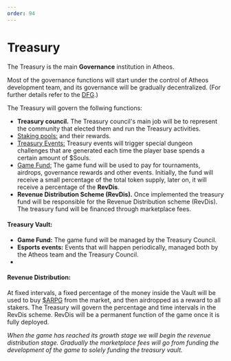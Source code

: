 ```yaml
---
order: 94
---
```


# Treasury

The Treasury is the main **Governance** institution in Atheos. 

Most of the governance functions will start under the control of Atheos development team, and its governance will be gradually decentralized. (For further details refer to the [DFG](https://atheosgame.github.io/governance/fairgovernance/).) 

The Treasury will govern the follwing functions:  
- **Treasury council.** The Treasury council's main job will be to represent the community that elected them and run the Treasury activities.
- [Staking pools:](https://atheosgame.github.io/tokenomics/staking/) and their rewards.
- [Treasury Events:](https://atheosgame.github.io/tokenomics/soulstoken/) Treasury events will trigger special dungeon challenges that are generated each time the player base spends a certain amount of $Souls.
- [Game Fund:](https://atheosgame.github.io/tokenomics/gamefund/) The game fund will be used to pay for tournaments, airdrops, governance rewards and other events. Initially, the fund will receive a small percentage of the total token supply, later on, it will receive a percentage of the **RevDis**.
- **Revenue Distribution Scheme (RevDis).** Once implemented the treasury fund will be responsible for the Revenue Distribution scheme (RevDis). The treasury fund will be financed through marketplace fees.



#### Treasury Vault:
- **Game Fund:** The game fund will be managed by the Treasury Council. 
- **Esports events:** Events that will happen periodically, managed both by the Atheos team and the Treasury Council.
- 
#### Revenue Distribution: 
At fixed intervals, a fixed percentage of the money inside the Vault will be used to buy [$ARPG](https://atheosgame.github.io/tokenomics/arpgtoken/) from the market, and then airdropped as a reward to all stakers.  The Treasury will govern the percentage and time intervals in the RevDis scheme. RevDis will be a permanent function of the game once it is fully deployed.

*When the game has reached its growth stage we will begin the revenue distribution stage. Gradually the marketplace fees will go from funding the development of the game to solely funding the treasury vault.* 


